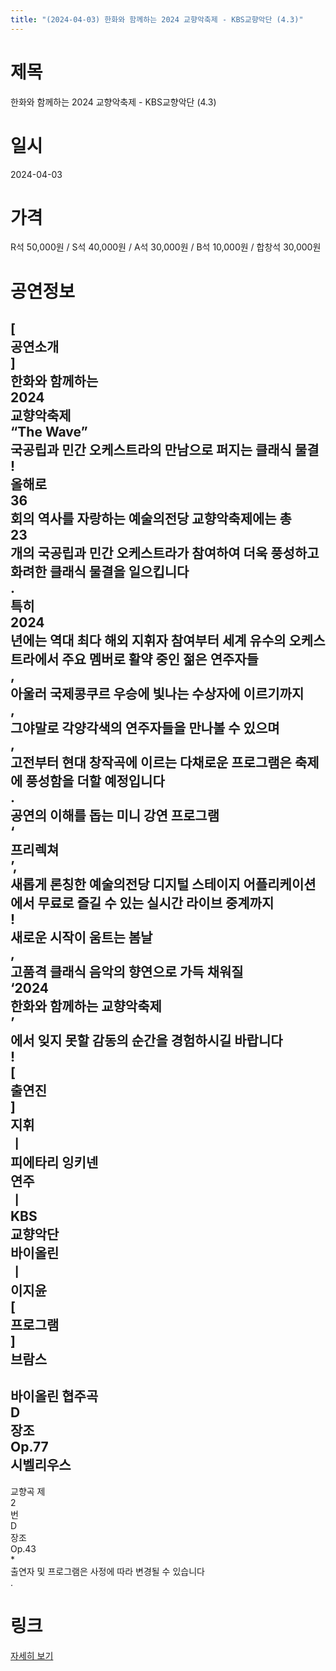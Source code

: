 ```yaml
---
title: "(2024-04-03) 한화와 함께하는 2024 교향악축제 - KBS교향악단 (4.3)"
---
```


# 제목
한화와 함께하는 2024 교향악축제 - KBS교향악단 (4.3)

# 일시
2024-04-03

# 가격
R석 50,000원 / S석 40,000원 / A석 30,000원 / B석 10,000원 / 합창석 30,000원

# 공연정보
[  
공연소개  
]  
한화와 함께하는  
2024  
교향악축제  
“The Wave”  
국공립과 민간 오케스트라의 만남으로 퍼지는 클래식 물결  
!  
올해로  
36  
회의 역사를 자랑하는 예술의전당 교향악축제에는 총  
23  
개의 국공립과 민간 오케스트라가 참여하여 더욱 풍성하고 화려한 클래식 물결을 일으킵니다  
.  
특히  
2024  
년에는 역대 최다 해외 지휘자 참여부터 세계 유수의 오케스트라에서 주요 멤버로 활약 중인 젊은 연주자들  
,  
아울러 국제콩쿠르 우승에 빛나는 수상자에 이르기까지  
,  
그야말로 각양각색의 연주자들을 만나볼 수 있으며  
,  
고전부터 현대 창작곡에 이르는 다채로운 프로그램은 축제에 풍성함을 더할 예정입니다  
.  
공연의 이해를 돕는 미니 강연 프로그램  
‘  
프리렉쳐  
’,  
새롭게 론칭한 예술의전당 디지털 스테이지 어플리케이션에서 무료로 즐길 수 있는 실시간 라이브 중계까지  
!  
새로운 시작이 움트는 봄날  
,  
고품격 클래식 음악의 향연으로 가득 채워질  
‘2024  
한화와 함께하는 교향악축제  
’  
에서 잊지 못할 감동의 순간을 경험하시길 바랍니다  
!  
[  
출연진  
]  
지휘  
ㅣ  
피에타리 잉키넨  
연주  
ㅣ  
KBS  
교향악단  
바이올린  
ㅣ  
이지윤  
[  
프로그램  
]  
브람스  
-  
바이올린 협주곡  
D  
장조  
Op.77  
시벨리우스  
-  
교향곡 제  
2  
번  
D  
장조  
Op.43  
*  
출연자 및 프로그램은 사정에 따라 변경될 수 있습니다  
.

# 링크
[자세히 보기](https://www.sac.or.kr/site/main/show/show_view?SN=60241, "https://www.sac.or.kr/site/main/show/show_view?SN=60241")
